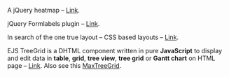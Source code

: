 
<div style="float: left;">

</div>

<div style="float: left;">

</div>

<div style="clear:both">

</div>

A jQuery heatmap –
[Link](http://tympanus.net/codrops/2010/02/08/a-jquery-heat-map/).

jQuery Formlabels plugin –
[Link](http://o2v.net/blog/jquery-formlabels-plugin).

In search of the one true layout – CSS based layouts –
[Link](http://positioniseverything.net/articles/onetruelayout/).

EJS TreeGrid is a DHTML component written in pure **JavaScript** to
display and edit data in **table**, **grid**, **tree view**, **tree
grid** or **Gantt chart** on HTML page –
[Link](http://www.treegrid.com/treegrid/www/). Also see this
[MaxTreeGrid](http://maxtreegrid.com/).
